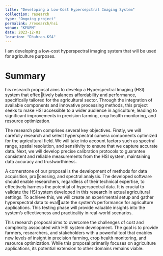 ```yaml
---
title: "Developing a Low-Cost Hypersepctral Imaging System"
collection: research
type: "Ongoing project"
permalink: /research/hsi
venue: "KFUPM"
date: 2023-12-01
location: "Dhahran-KSA"
---
```


I am developing a low-cost hyperspectral imaging system that will be used for agriculture purposes.

Summary
========
his research proposal aims to develop a Hyperspectral Imaging (HSI) system that effectively balances affordability and performance, specifically tailored for the agricultural sector.
Through the integration of available components and innovative processing methods, this project seeks to make HSI accessible to a wider audience in agriculture, leading to significant
improvements in precision farming, crop health monitoring, and resource optimization. 

The research plan comprises several key objectives. Firstly, we will carefully research and select hyperspectral camera components optimized for the agricultural field. We will take
into account factors such as spectral range, spatial resolution, and sensitivity to ensure that we capture accurate data. Next, we will develop precise calibration protocols to guarantee
consistent and reliable measurements from the HSI system, maintaining data accuracy and trustworthiness.

A cornerstone of our proposal is the development of methods for data acquisition, processing, and spectral analysis. The developed software should enable researchers, regardless
of their technical expertise, to effectively harness the potential of hyperspectral data. It is crucial to validate the HSI system developed in this research in actual agricultural settings.
To achieve this, we will create an experimental setup and gather hyperspectral data to evaluate the system’s performance for agriculture applications. This testing phase will provide
valuable insights into the system’s effectiveness and practicality in real-world scenarios.

This research proposal aims to overcome the challenges of cost and complexity associated with HSI system development. The goal is to provide farmers, researchers, and stakeholders
with a powerful tool that enables new levels of insight in precision farming, crop health monitoring, and resource optimization. While this proposal primarily focuses on agriculture
applications, its potential extension to other domains remains viable.
